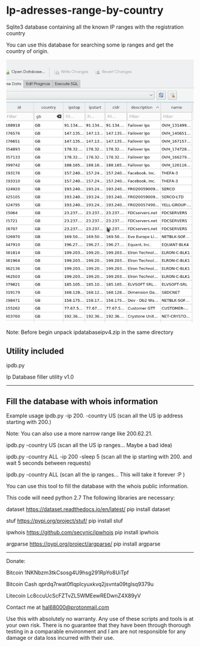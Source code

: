 # Ip-adresses-range-by-country
Sqlite3 database containing all the known IP ranges with the registration country 

You can use this database for searching some ip ranges and get the country of origin. 



![alt text](https://github.com/HAL68000/Ip-adresses-range-by-country/blob/master/Screenshot.jpg)

Note:
Before begin unpack ipdatabaseipv4.zip in the same directory 

Utility included 
----------------------------------------------------------------------------------------------------------------------------
ipdb.py 

Ip Database filler utility v1.0

-------------------------------------------------------------------------------------------------------------
Fill the database with whois information
-------------------------------------------------------------------------------------------------------------
Example usage
ipdb.py -ip 200. -country US (scan all the US ip address starting with 200.)

Note: You can also use a more narrow range like 200.62.21. 

ipdb.py -country US  (scan all the US ip ranges... Maybe a bad idea)

ipdb.py -country ALL -ip 200 -sleep 5 (scan all the ip starting with 200. and wait 5 seconds between requests)

ipdb.py -country ALL (scan all the ip ranges... This will take it forever :P )

You can use this tool to fill the database with the whois public information. 

This code will need python 2.7
The following libraries are necessary: 


dataset   https://dataset.readthedocs.io/en/latest/         pip install dataset

stuf      https://pypi.org/project/stuf/                    pip install stuf

ipwhois   https://github.com/secynic/ipwhois                pip install ipwhois

argparse  https://pypi.org/project/argparse/                pip install argparse

-----------------------------------------------------------------------------------------------------------------------------
Donate:

Bitcoin       1NKNbzm3tkCsosg4U9hsg291RpYo8UiTpf

Bitcoin Cash  qprdq7rwat0flqplcyuxkvq2jsvnta09tglsq9379u

Litecoin      Lc8ccuUcScFZTvZL5WMEewREDwnZ4X89yV

Contact me at hal68000@protonmail.com

Use this with absolutely no warranty.
Any use of these scripts and tools is at your own risk. There is no guarantee that they have been through thorough testing in a comparable environment and I am are not responsible for any damage or data loss incurred with their use.
